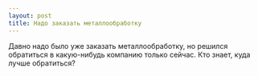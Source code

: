 ```yaml
---
layout: post 
title: Надо заказать металлообработку 
--- 
```

Давно надо было уже заказать металлообработку, но решился обратиться в какую-нибудь компанию только сейчас. Кто знает, куда лучше обратиться?